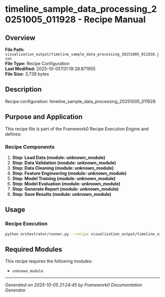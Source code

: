 # timeline_sample_data_processing_20251005_011928 - Recipe Manual

## Overview
**File Path:** `visualization_output/timeline_sample_data_processing_20251005_011928.json`  
**File Type:** Recipe Configuration  
**Last Modified:** 2025-10-05T01:19:28.871955  
**File Size:** 3,738 bytes  

## Description
Recipe configuration: timeline_sample_data_processing_20251005_011928

## Purpose and Application
This recipe file is part of the Framework0 Recipe Execution Engine and defines:

### Recipe Components
1. **Step: Load Data (module: unknown_module)**
2. **Step: Data Validation (module: unknown_module)**
3. **Step: Data Cleaning (module: unknown_module)**
4. **Step: Feature Engineering (module: unknown_module)**
5. **Step: Model Training (module: unknown_module)**
6. **Step: Model Evaluation (module: unknown_module)**
7. **Step: Generate Report (module: unknown_module)**
8. **Step: Save Results (module: unknown_module)**

## Usage

### Recipe Execution
```bash
python orchestrator/runner.py --recipe visualization_output/timeline_sample_data_processing_20251005_011928.json
```


## Required Modules

This recipe requires the following modules:

- `unknown_module`


---
*Generated on 2025-10-05 21:24:45 by Framework0 Documentation Generator*
